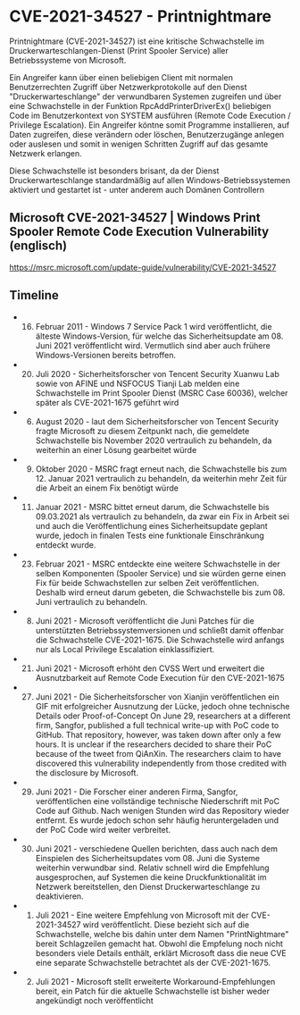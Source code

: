 # CVE-2021-34527 - Printnightmare

Printnightmare (CVE-2021-34527) ist eine kritische Schwachstelle im Druckerwarteschlangen-Dienst (Print Spooler Service) aller Betriebssysteme von Microsoft.

Ein Angreifer kann über einen beliebigen Client mit normalen Benutzerrechten Zugriff über Netzwerkprotokolle auf den Dienst "Druckerwarteschlange" der verwundbaren Systemen zugreifen und über eine Schwachstelle in der Funktion RpcAddPrinterDriverEx() beliebigen Code im Benutzerkontext von SYSTEM ausführen (Remote Code Execution / Privilege Escalation).
Ein Angreifer köntne somit Programme installieren, auf Daten zugreifen, diese verändern oder löschen, Benutzerzugänge anlegen oder auslesen und somit in wenigen Schritten Zugriff auf das gesamte Netzwerk erlangen.

Diese Schwachstelle ist besonders brisant, da der Dienst Druckerwarteschlange standardmäßig auf allen Windows-Betriebssystemen aktiviert und gestartet ist - unter anderem auch Domänen Controllern

## Microsoft CVE-2021-34527 | Windows Print Spooler Remote Code Execution Vulnerability (englisch)

https://msrc.microsoft.com/update-guide/vulnerability/CVE-2021-34527

## Timeline

* 16. Februar 2011 - Windows 7 Service Pack 1 wird veröffentlicht, die älteste Windows-Version, für welche das Sicherheitsupdate am 08. Juni 2021 veröffentlicht wird. Vermutlich sind aber auch frühere Windows-Versionen bereits betroffen.

* 20. Juli 2020 - Sicherheitsforscher von Tencent Security Xuanwu Lab sowie von AFINE und NSFOCUS Tianji Lab melden eine Schwachstelle im Print Spooler Dienst (MSRC Case 60036), welcher später als CVE-2021-1675 geführt wird
* 06. August 2020 - laut dem Sicherheitsforscher von Tencent Security fragte Microsoft zu diesem Zeitpunkt nach, die gemeldete Schwachstelle bis November 2020 vertraulich zu behandeln, da weiterhin an einer Lösung gearbeitet würde
* 9. Oktober 2020 - MSRC fragt erneut nach, die Schwachstelle bis zum 12. Januar 2021 vertraulich zu behandeln, da weiterhin mehr Zeit für die Arbeit an einem Fix benötigt würde
* 11. Januar 2021 - MSRC bittet erneut darum, die Schwachstelle bis 09.03.2021 als vertraulich zu behandeln, da zwar ein Fix in Arbeit sei und auch die Veröffentlichung eines Sicherheitsupdate geplant wurde, jedoch in finalen Tests eine funktionale Einschränkung entdeckt wurde.
* 23. Februar 2021 - MSRC entdeckte eine weitere Schwachstelle in der selben Komponenten (Spooler Service) und sie würden gerne einen Fix für beide Schwachstellen zur selben Zeit veröffentlichen. Deshalb wird erneut darum gebeten, die Schwachstelle bis zum 08. Juni vertraulich zu behandeln.

* 8. Juni 2021 - Microsoft veröffentlicht die Juni Patches für die unterstützten Betriebssystemversionen und schließt damit offenbar die Schwachstelle CVE-2021-1675. Die Schwachstelle wird anfangs nur als Local Privilege Escalation einklassifiziert.
* 21. Juni 2021 - Microsoft erhöht den CVSS Wert und erweitert die Ausnutzbarkeit auf Remote Code Execution für den CVE-2021-1675
* 27. Juni 2021 - Die Sicherheitsforscher von Xianjin veröffentlichen ein GIF mit erfolgreicher Ausnutzung der Lücke, jedoch ohne technische Details oder Proof-of-Concept 
On June 29, researchers at a different firm, Sangfor, published a full technical write-up with PoC code to GitHub. That repository, however, was taken down after only a few hours. It is unclear if the researchers decided to share their PoC because of the tweet from QiAnXin. The researchers claim to have discovered this vulnerability independently from those credited with the disclosure by Microsoft.
* 29. Juni 2021 - Die Forscher einer anderen Firma, Sangfor, veröffentlichen eine vollständige technische Niederschrift mit PoC Code auf Github. Nach wenigen Stunden wird das Repository wieder entfernt. Es wurde jedoch schon sehr häufig heruntergeladen und der PoC Code wird weiter verbreitet.
* 30. Juni 2021 - verschiedene Quellen berichten, dass auch nach dem Einspielen des Sicherheitsupdates vom 08. Juni die Systeme weiterhin verwundbar sind. Relativ schnell wird die Empfehlung ausgesprochen, auf Systemen die keine Druckfunktionalität im Netzwerk bereitstellen, den Dienst Druckerwarteschlange zu deaktivieren. 
* 01. Juli 2021 - Eine weitere Empfehlung von Microsoft mit der CVE-2021-34527 wird veröffentlicht. Diese bezieht sich auf die Schwachstelle, welche bis dahin unter dem Namen "PrintNightmare" bereit Schlagzeilen gemacht hat. Obwohl die Empfelung noch nicht besonders viele Details enthält, erklärt Microsoft dass die neue CVE eine separate Schwachstelle betrachtet als der CVE-2021-1675.
* 02. Juli 2021 - Microsoft stellt erweiterte Workaround-Empfehlungen bereit, ein Patch für die aktuelle Schwachstelle ist bisher weder angekündigt noch veröffentlicht

